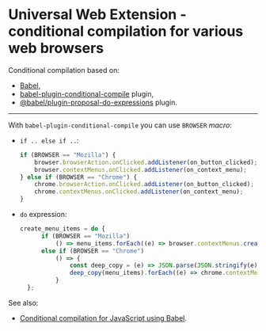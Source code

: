 # Universal Web Extension - conditional compilation for various web browsers

Conditional compilation based on:

* [Babel](http://babeljs.io/),
* [babel-plugin-conditional-compile](http://www.npmjs.com/package/babel-plugin-conditional-compile) plugin,
* [@babel/plugin-proposal-do-expressions](http://babeljs.io/docs/en/babel-plugin-proposal-do-expressions) plugin.

---

With `babel-plugin-conditional-compile` you can use `BROWSER` *macro*:

* `if .. else if ..`:

  ~~~javascript
  if (BROWSER == "Mozilla") {
      browser.browserAction.onClicked.addListener(on_button_clicked);
      browser.contextMenus.onClicked.addListener(on_context_menu);
  } else if (BROWSER == "Chrome") {
      chrome.browserAction.onClicked.addListener(on_button_clicked);
      chrome.contextMenus.onClicked.addListener(on_context_menu);
  }
  ~~~

* `do` expression:

  ~~~javascript
  create_menu_items = do {
        if (BROWSER == "Mozilla")
            () => menu_items.forEach((e) => browser.contextMenus.create(e))
        else if (BROWSER == "Chrome")
            () => {
                const deep_copy = (e) => JSON.parse(JSON.stringify(e));
                deep_copy(menu_items).forEach((e) => chrome.contextMenus.create(e));
            }
    };
  ~~~

See also:

* [Conditional compilation for JavaScript using Babel](https://medium.com/byteagenten/conditional-compilation-for-javascript-using-babel-5a6db5964422).
